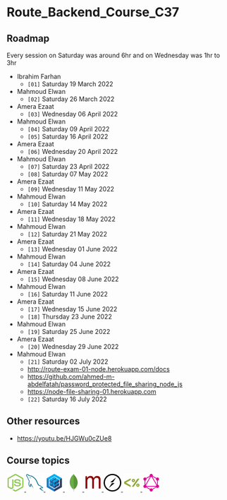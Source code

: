 # Route_Backend_Course_C37

## Roadmap

Every session on Saturday was around 6hr and on Wednesday was 1hr to 3hr

- Ibrahim Farhan
  - `[01]` Saturday 19 March 2022
- Mahmoud Elwan
  - `[02]` Saturday 26 March 2022
- Amera Ezaat
  - `[03]` Wednesday 06 April 2022
- Mahmoud Elwan
  - `[04]` Saturday 09 April 2022
  - `[05]` Saturday 16 April 2022
- Amera Ezaat
  - `[06]` Wednesday 20 April 2022
- Mahmoud Elwan
  - `[07]` Saturday 23 April 2022
  - `[08]` Saturday 07 May 2022
- Amera Ezaat
  - `[09]` Wednesday 11 May 2022
- Mahmoud Elwan
  - `[10]` Saturday 14 May 2022
- Amera Ezaat
  - `[11]` Wednesday 18 May 2022
- Mahmoud Elwan
  - `[12]` Saturday 21 May 2022
- Amera Ezaat
  - `[13]` Wednesday 01 June 2022
- Mahmoud Elwan
  - `[14]` Saturday 04 June 2022
- Amera Ezaat
  - `[15]` Wednesday 08 June 2022
- Mahmoud Elwan
  - `[16]` Saturday 11 June 2022
- Amera Ezaat
  - `[17]` Wednesday 15 June 2022
  - `[18]` Thursday 23 June 2022
- Mahmoud Elwan
  - `[19]` Saturday 25 June 2022
- Amera Ezaat
  - `[20]` Wednesday 29 June 2022
- Mahmoud Elwan
  - `[21]` Saturday 02 July 2022
  - http://route-exam-01-node.herokuapp.com/docs
  - https://github.com/ahmed-m-abdelfatah/password_protected_file_sharing_node_js
  - https://node-file-sharing-01.herokuapp.com
  - `[22]` Saturday 16 July 2022

## Other resources

- https://youtu.be/HJGWu0cZUe8

## Course topics

<a href="https://nodejs.org/en" target="_blank">
<img src="images/nodejs.svg" alt="nodejs" width="40" height="40"/>
</a>
<a href="https://dev.mysql.com/doc" target="_blank">
<img src="images/mysql.svg" alt="mysql" width="40" height="40"/>
</a>
<a href="https://sequelize.org" target="_blank">
<img src="images/sequelize.svg" alt="sequelize" width="40" height="40"/>
</a>
<a href="https://www.mongodb.com" target="_blank">
<img src="images/mongodb.svg" alt="mongodb" width="40" height="40"/>
</a>
<a href="https://mongoosejs.com" target="_blank">
<img src="images/mongoose.png" alt="mongoose" width="40"  height="40"/>
</a>
<a href="https://socket.io" target="_blank">
<img src="images/socketio.svg" alt="socketio" width="40"  height="40"/>
</a>
<a href="https://ejs.co" target="_blank">
<img src="images/ejs.svg" alt="ejs" width="40" height="40"/>
</a>
<a href="https://graphql.org" target="_blank">
<img src="images/graphql.svg" alt="graphql" width="40" height="40"/>
</a>
